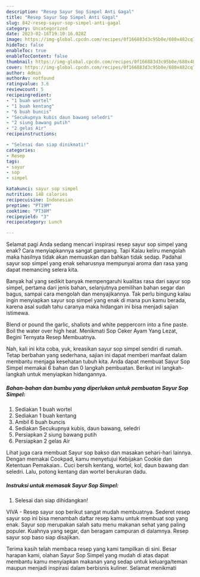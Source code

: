 ```yaml
---
description: "Resep Sayur Sop Simpel Anti Gagal"
title: "Resep Sayur Sop Simpel Anti Gagal"
slug: 842-resep-sayur-sop-simpel-anti-gagal
category: Uncategorized
date: 2023-02-16T19:10:16.028Z
image: https://img-global.cpcdn.com/recipes/0f166883d3c95b0e/680x482cq70/sayur-sop-simpel-foto-resep-utama.jpg
hideToc: false
enableToc: true
enableTocContent: false
thumbnail: https://img-global.cpcdn.com/recipes/0f166883d3c95b0e/680x482cq70/sayur-sop-simpel-foto-resep-utama.jpg
cover: https://img-global.cpcdn.com/recipes/0f166883d3c95b0e/680x482cq70/sayur-sop-simpel-foto-resep-utama.jpg
author: Admin
authorAv: notfound
ratingvalue: 3.6
reviewcount: 5
recipeingredient:
- "1 buah wortel"
- "1 buah kentang"
- "6 buah buncis"
- "Secukupnya kubis daun bawang seledri"
- "2 siung bawang putih"
- "2 gelas Air"
recipeinstructions:

- "Selesai dan siap dinikmati!"
categories:
- Resep
tags:
- sayur
- sop
- simpel

katakunci: sayur sop simpel 
nutrition: 148 calories
recipecuisine: Indonesian
preptime: "PT19M"
cooktime: "PT38M"
recipeyield: "3"
recipecategory: Lunch

---
```



Selamat pagi Anda sedang mencari inspirasi resep sayur sop simpel yang enak? Cara menyiapkannya sangat gampang. Tapi Kalau keliru mengolah maka hasilnya tidak akan memuaskan dan bahkan tidak sedap. Padahal sayur sop simpel yang enak seharusnya mempunyai aroma dan rasa yang dapat memancing selera kita.


Banyak hal yang sedikit banyak mempengaruhi kualitas rasa dari sayur sop simpel, pertama dari jenis bahan, selanjutnya pemilihan bahan segar dan bagus, sampai cara mengolah dan menyajikannya. Tak perlu bingung kalau ingin menyiapkan sayur sop simpel yang enak di mana pun kamu berada, karena asal sudah tahu caranya maka hidangan ini bisa menjadi sajian istimewa.

Blend or pound the garlic, shallots and white peppercorn into a fine paste. Boil the water over high heat. Menikmati Sop Ceker Ayam Yang Lezat, Begini Ternyata Resep Membuatnya.


Nah, kali ini kita coba, yuk, kreasikan sayur sop simpel sendiri di rumah. Tetap berbahan yang sederhana, sajian ini dapat memberi manfaat dalam membantu menjaga kesehatan tubuh kita. Anda dapat membuat Sayur Sop Simpel memakai 6 bahan dan 0 langkah pembuatan. Berikut ini langkah-langkah untuk menyiapkan hidangannya.

<!--inarticleads1-->

##### Bahan-bahan dan bumbu yang diperlukan untuk pembuatan Sayur Sop Simpel:

1. Sediakan 1 buah wortel
1. Sediakan 1 buah kentang
1. Ambil 6 buah buncis
1. Sediakan Secukupnya kubis, daun bawang, seledri
1. Persiapkan 2 siung bawang putih
1. Persiapkan 2 gelas Air


Lihat juga cara membuat Sayur sop bakso dan masakan sehari-hari lainnya. Dengan memakai Cookpad, kamu menyetujui Kebijakan Cookie dan Ketentuan Pemakaian.. Cuci bersih kentang, wortel, kol, daun bawang dan seledri. Lalu, potong kentang dan wortel berukuran dadu. 

<!--inarticleads2-->

##### Instruksi untuk memasak Sayur Sop Simpel:


1. Selesai dan siap dihidangkan!

VIVA - Resep sayur sop berikut sangat mudah membuatnya. Sederet resep sayur sop ini bisa menambah daftar resep kamu untuk membuat sop yang enak. Sayur sop merupakan salah satu menu makanan sehat yang paling populer. Kuahnya yang segar, dan beragam campuran di dalamnya. Resep sayur sop baso siap disajikan. 

Terima kasih telah membaca resep yang kami tampilkan di sini. Besar harapan kami, olahan Sayur Sop Simpel yang mudah di atas dapat membantu kamu menyiapkan makanan yang sedap untuk keluarga/teman maupun menjadi inspirasi dalam berbisnis kuliner. Selamat menikmati
